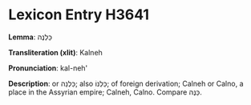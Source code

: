 # Lexicon Entry H3641

**Lemma**: כַּלְנֶה

**Transliteration (xlit)**: Kalneh

**Pronunciation**: kal-neh'

**Description**:
or כַּלְנֵה; also כַּלְנוֹ; of foreign derivation; Calneh or Calno, a place in the Assyrian empire; Calneh, Calno. Compare כַּנֶּה.
